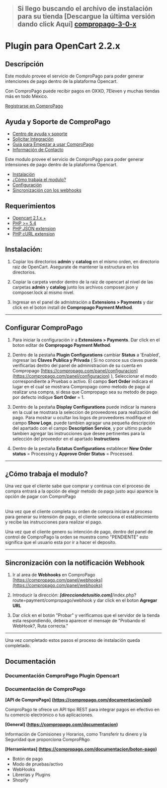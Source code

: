 > ## Si llego buscando el archivo de instalación para su tienda [Descargue la última versión dando click Aquí] [compropago-3-0-x]


# Plugin para OpenCart 2.2.x

## Descripción
Este modulo provee el servicio de ComproPago para poder generar intenciones de pago dentro de la plataforma Opencart.

Con ComproPago puede recibir pagos en OXXO, 7Eleven y muchas tiendas más en todo México.

[Registrarse en ComproPago ](https://compropago.com)


## Ayuda y Soporte de ComproPago

- [Centro de ayuda y soporte](https://compropago.com/ayuda-y-soporte)
- [Solicitar Integración](https://compropago.com/integracion)
- [Guía para Empezar a usar ComproPago](https://compropago.com/ayuda-y-soporte/como-comenzar-a-usar-compropago)
- [Información de Contacto](https://compropago.com/contacto)

Este modulo provee el servicio de ComproPago para poder generar intensiones de pago dentro de la plataforma Opencart.

* [Instalación](#install)
* [¿Cómo trabaja el modulo?](#howto)
* [Configuración](#setup)
* [Sincronización con los webhooks](#webhook)

## Requerimientos
* [Opencart 2.1.x +](https://www.woothemes.com/woocommerce/)
* [PHP >= 5.4](http://www.php.net/)
* [PHP JSON extension](http://php.net/manual/en/book.json.php)
* [PHP cURL extension](http://php.net/manual/en/book.curl.php)

<a name="install"></a>
## Instalación:

1. Copiar los directorios **admin** y **catalog** en el mismo orden, en directorio raiz de OpenCart. Asegurate de mantener la estructura en los directorios.

2. Copiar la carpeta vendor dentro de la raiz de opencart al nivel de las carpetas **admin** y **catalog** junto los archivos composer.json y composer.lock al mismo nivel.

3. Ingresar en el panel de admistración a **Extensions > Payments** y dar click en el boton install de **Compropago Payment Method**.

---
<a name="setup"></a>
## Configurar ComproPago

1. Para iniciar la configuración ir a **Extensions > Payments**. Dar click en el boton editar de **Compropago Payment Method**.

2. Dentro de la pestaña **Plugin Configurations** cambiar **Status** a 'Enabled', ingresar las **Claves Publica y Privada** ( Si no conoce sus claves puede verificarlas dentro del panel de administracion de su cuenta en Compropago [https://compropago.com/panel/configuracion](https://compropago.com/panel/configuracion) ), Seleccionar el modo correspondiente a Pruebas o activo. El campo **Sort Order** indicara el lugar en el cual se mostrara Compropago como metodo de pago al realizar una compra, si desa que Compropago sea su metodo de pago por defecto indique **Sort Order** = 1.

3. Dentro de la pestaña **Display Configurations** puede indicar la manera en la cual se mostrara la seleccion de proveedores para realización del pago.
Para mostrar u ocultar los logos de proveedores modifique el campo **Show Logo**, puede tambien agragar una pequeña descripción del apartado con el campo **Description Service**, y por ultimo puede tambien agregar las instrucciones que desee pertinentes para la selección del proveedor en el apartado **Instructions**

4. Dentro de la pestaña **Estatus Configurations** establecer **New Order status** = Processing y **Approve Order Status** = Processed.

---
<a name="howto"></a>
## ¿Cómo trabaja el modulo?
Una vez que el cliente sabe que comprar y continua con el proceso de compra entrará a la opción de elegir metodo de pago justo aqui aparece la opción de pagar con ComproPago<br /><br />

Una vez que el cliente completa su orden de compra iniciara el proceso para generar su intensión de pago, el cliente selecciona el establecimiento y recibe las instrucciones para realizar el pago.

Una vez que el cliente genero su intención de pago, dentro del panel de control de ComproPago la orden se muestra como "PENDIENTE" esto significa que el usuario esta por ir a hacer el deposito.


---

<a name="webhook"></a>
## Sincronización con la notificación Webhook

1. Ir al area de **Webhooks** en ComproPago [https://compropago.com/panel/webhooks](https://compropago.com/panel/webhooks)

2. Introducir la dirección: ***[direcciondetusitio.com]***/index.php?route=payment/compropago/webhook y dar click en el boton **Agregar URL**

3. Dar click en el botón "Probar" y verificamos que el servidor de la tienda esta respondiendo, debera aparecer el mensaje de "Probando el WebHook?, Ruta correcta."

---

Una vez completado estos pasos el proceso de instalación queda completado.

## Documentación
### Documentación ComproPago Plugin Opencart

### Documentación de ComproPago
**[API de ComproPago] (https://compropago.com/documentacion/api)**

ComproPago te ofrece un API tipo REST para integrar pagos en efectivo en tu comercio electrónico o tus aplicaciones.


**[General] (https://compropago.com/documentacion)**

Información de Comisiones y Horarios, como Transferir tu dinero y la Seguridad que proporciona ComproPAgo


**[Herramientas] (https://compropago.com/documentacion/boton-pago)**
* Botón de pago
* Modo de pruebas/activo
* WebHooks
* Librerías y Plugins
* Shopify

[compropago-3-0-x]: https://s3.amazonaws.com/compropago/plugins/opencart/compropago-oc-2-0-x.zip

